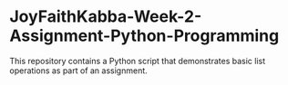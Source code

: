 # JoyFaithKabba-Week-2-Assignment-Python-Programming
This repository contains a Python script that demonstrates basic list operations as part of an assignment. 
